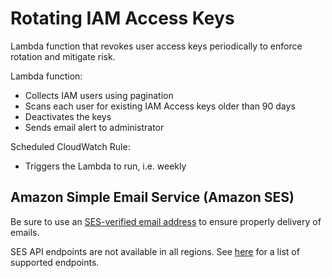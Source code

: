 # Rotating IAM Access Keys

Lambda function that revokes user access keys periodically to enforce rotation and mitigate risk.

Lambda function:

- Collects IAM users using pagination
- Scans each user for existing IAM Access keys older than 90 days
- Deactivates the keys
- Sends email alert to administrator

Scheduled CloudWatch Rule:

- Triggers the Lambda to run, i.e. weekly

## Amazon Simple Email Service (Amazon SES)

Be sure to use an [SES-verified email address](https://docs.aws.amazon.com/ses/latest/DeveloperGuide/verify-email-addresses.html) to ensure properly delivery of emails.

SES API endpoints are not available in all regions. See [here](https://docs.aws.amazon.com/general/latest/gr/rande.html#ses_region) for a list of supported endpoints.